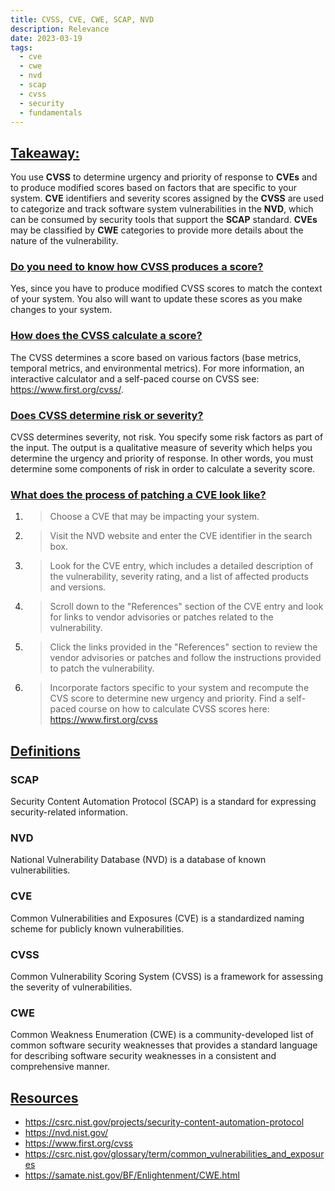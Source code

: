 ```yaml
---
title: CVSS, CVE, CWE, SCAP, NVD
description: Relevance 
date: 2023-03-19
tags:
  - cve
  - cwe
  - nvd
  - scap
  - cvss
  - security
  - fundamentals
---
```


## <u>Takeaway:</u>
You use **CVSS** to determine urgency and priority of response to **CVEs** and to produce modified scores based on factors that are specific to your system. **CVE** identifiers and severity scores assigned by the **CVSS** are used to categorize and track software system vulnerabilities in the **NVD**, which can be consumed by security tools that support the **SCAP** standard. **CVEs** may be classified by **CWE** categories to provide more details about the nature of the vulnerability.

### <u>Do you need to know how CVSS produces a score?</u>
Yes, since you have to produce modified CVSS scores to match the context of your system. You also will want to update these scores as you make changes to your system.

### <u>How does the CVSS calculate a score?</u>
The CVSS determines a score based on various factors (base metrics, temporal metrics, and environmental metrics).
For more information, an interactive calculator and a self-paced course on CVSS see: https://www.first.org/cvss/.

### <u>Does CVSS determine risk or severity?</u>
CVSS determines severity, not risk. You specify some risk factors as part of the input. The output is a qualitative measure of severity which helps you determine the urgency and priority of response. In other words, you must determine some components of risk in order to calculate a severity score.

### <u>What does the process of patching a CVE look like?</u>

  1. > Choose a CVE that may be impacting your system.

  2. > Visit the NVD website and enter the CVE identifier in the search box.

  3. > Look for the CVE entry, which includes a detailed description of the vulnerability, severity rating, and a list of affected products and versions.

  4. > Scroll down to the "References" section of the CVE entry and look for links to vendor advisories or patches related to the vulnerability.

  5. > Click the links provided in the "References" section to review the vendor advisories or patches and follow the instructions provided to patch the vulnerability.

  6. > Incorporate factors specific to your system and recompute the CVS score to determine new urgency and priority. Find a self-paced course on how to calculate CVSS scores here: <a target="_blank" rel="noopener noreferrer" href="https://www.first.org/cvss">https://www.first.org/cvss</a>

## <u>Definitions</u>

### SCAP
Security Content Automation Protocol (SCAP) is a standard for expressing security-related information.

### NVD
National Vulnerability Database (NVD) is a database of known vulnerabilities.

### CVE
Common Vulnerabilities and Exposures (CVE) is a standardized naming scheme for publicly known vulnerabilities.

### CVSS
Common Vulnerability Scoring System (CVSS) is a framework for assessing the severity of vulnerabilities. 

### CWE
Common Weakness Enumeration (CWE) is a community-developed list of common software security weaknesses that provides a standard language for describing software security weaknesses in a consistent and comprehensive manner.

## <u>Resources</u>
- <a target="_blank" ref="noopener noreferrer" href="https://csrc.nist.gov/projects/security-content-automation-protocol">https://csrc.nist.gov/projects/security-content-automation-protocol</a>
- <a target="_blank" rel="noopener noreferrer" href="https://nvd.nist.gov/">https://nvd.nist.gov/</a>
- <a target="_blank" rel="noopener noreferrer" href="https://www.first.org/cvss">https://www.first.org/cvss</a>
- <a target="_blank" ref="noopener noreferrer" href="https://csrc.nist.gov/glossary/term/common_vulnerabilities_and_exposures">https://csrc.nist.gov/glossary/term/common_vulnerabilities_and_exposures</a>
- <a target="_blank" ref="noopener noreferrer" href="https://samate.nist.gov/BF/Enlightenment/CWE.html">https://samate.nist.gov/BF/Enlightenment/CWE.html</a>
